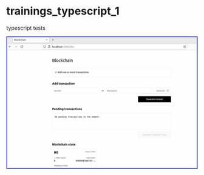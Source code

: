 # trainings_typescript_1
typescript tests

![UI example 1](https://github.com/my-crypto-datascience-portfolio/trainings_typescript_1/blob/060c1b621f27e663cdbdea761c8e83dec69b2e6b/1_ts_blockchain_test_ui_basic/docs/screenshots/ui1.png?raw=true)
